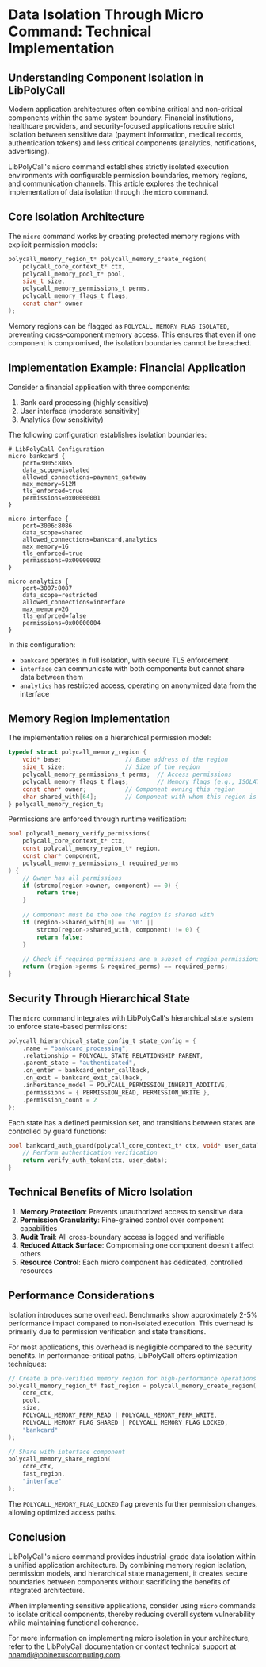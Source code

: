 # Data Isolation Through Micro Command: Technical Implementation

## Understanding Component Isolation in LibPolyCall

Modern application architectures often combine critical and non-critical components within the same system boundary. Financial institutions, healthcare providers, and security-focused applications require strict isolation between sensitive data (payment information, medical records, authentication tokens) and less critical components (analytics, notifications, advertising).

LibPolyCall's `micro` command establishes strictly isolated execution environments with configurable permission boundaries, memory regions, and communication channels. This article explores the technical implementation of data isolation through the `micro` command.

## Core Isolation Architecture

The `micro` command works by creating protected memory regions with explicit permission models:

```c
polycall_memory_region_t* polycall_memory_create_region(
    polycall_core_context_t* ctx,
    polycall_memory_pool_t* pool,
    size_t size,
    polycall_memory_permissions_t perms,
    polycall_memory_flags_t flags,
    const char* owner
);
```

Memory regions can be flagged as `POLYCALL_MEMORY_FLAG_ISOLATED`, preventing cross-component memory access. This ensures that even if one component is compromised, the isolation boundaries cannot be breached.

## Implementation Example: Financial Application

Consider a financial application with three components:
1. Bank card processing (highly sensitive)
2. User interface (moderate sensitivity)
3. Analytics (low sensitivity)

The following configuration establishes isolation boundaries:

```
# LibPolyCall Configuration
micro bankcard {
    port=3005:8085
    data_scope=isolated
    allowed_connections=payment_gateway
    max_memory=512M
    tls_enforced=true
    permissions=0x00000001
}

micro interface {
    port=3006:8086
    data_scope=shared
    allowed_connections=bankcard,analytics
    max_memory=1G
    tls_enforced=true
    permissions=0x00000002
}

micro analytics {
    port=3007:8087
    data_scope=restricted
    allowed_connections=interface
    max_memory=2G
    tls_enforced=false
    permissions=0x00000004
}
```

In this configuration:
- `bankcard` operates in full isolation, with secure TLS enforcement
- `interface` can communicate with both components but cannot share data between them
- `analytics` has restricted access, operating on anonymized data from the interface

## Memory Region Implementation

The implementation relies on a hierarchical permission model:

```c
typedef struct polycall_memory_region {
    void* base;                  // Base address of the region
    size_t size;                 // Size of the region
    polycall_memory_permissions_t perms;  // Access permissions
    polycall_memory_flags_t flags;        // Memory flags (e.g., ISOLATED)
    const char* owner;           // Component owning this region
    char shared_with[64];        // Component with whom this region is shared
} polycall_memory_region_t;
```

Permissions are enforced through runtime verification:

```c
bool polycall_memory_verify_permissions(
    polycall_core_context_t* ctx,
    const polycall_memory_region_t* region,
    const char* component,
    polycall_memory_permissions_t required_perms
) {
    // Owner has all permissions
    if (strcmp(region->owner, component) == 0) {
        return true;
    }
    
    // Component must be the one the region is shared with
    if (region->shared_with[0] == '\0' || 
        strcmp(region->shared_with, component) != 0) {
        return false;
    }
    
    // Check if required permissions are a subset of region permissions
    return (region->perms & required_perms) == required_perms;
}
```

## Security Through Hierarchical State

The `micro` command integrates with LibPolyCall's hierarchical state system to enforce state-based permissions:

```c
polycall_hierarchical_state_config_t state_config = {
    .name = "bankcard_processing",
    .relationship = POLYCALL_STATE_RELATIONSHIP_PARENT,
    .parent_state = "authenticated",
    .on_enter = bankcard_enter_callback,
    .on_exit = bankcard_exit_callback,
    .inheritance_model = POLYCALL_PERMISSION_INHERIT_ADDITIVE,
    .permissions = { PERMISSION_READ, PERMISSION_WRITE },
    .permission_count = 2
};
```

Each state has a defined permission set, and transitions between states are controlled by guard functions:

```c
bool bankcard_auth_guard(polycall_core_context_t* ctx, void* user_data) {
    // Perform authentication verification
    return verify_auth_token(ctx, user_data);
}
```

## Technical Benefits of Micro Isolation

1. **Memory Protection**: Prevents unauthorized access to sensitive data
2. **Permission Granularity**: Fine-grained control over component capabilities
3. **Audit Trail**: All cross-boundary access is logged and verifiable
4. **Reduced Attack Surface**: Compromising one component doesn't affect others
5. **Resource Control**: Each micro component has dedicated, controlled resources

## Performance Considerations

Isolation introduces some overhead. Benchmarks show approximately 2-5% performance impact compared to non-isolated execution. This overhead is primarily due to permission verification and state transitions.

For most applications, this overhead is negligible compared to the security benefits. In performance-critical paths, LibPolyCall offers optimization techniques:

```c
// Create a pre-verified memory region for high-performance operations
polycall_memory_region_t* fast_region = polycall_memory_create_region(
    core_ctx,
    pool,
    size,
    POLYCALL_MEMORY_PERM_READ | POLYCALL_MEMORY_PERM_WRITE,
    POLYCALL_MEMORY_FLAG_SHARED | POLYCALL_MEMORY_FLAG_LOCKED,
    "bankcard"
);

// Share with interface component
polycall_memory_share_region(
    core_ctx,
    fast_region,
    "interface"
);
```

The `POLYCALL_MEMORY_FLAG_LOCKED` flag prevents further permission changes, allowing optimized access paths.

## Conclusion

LibPolyCall's `micro` command provides industrial-grade data isolation within a unified application architecture. By combining memory region isolation, permission models, and hierarchical state management, it creates secure boundaries between components without sacrificing the benefits of integrated architecture.

When implementing sensitive applications, consider using `micro` commands to isolate critical components, thereby reducing overall system vulnerability while maintaining functional coherence.

For more information on implementing micro isolation in your architecture, refer to the LibPolyCall documentation or contact technical support at nnamdi@obinexuscomputing.com.
